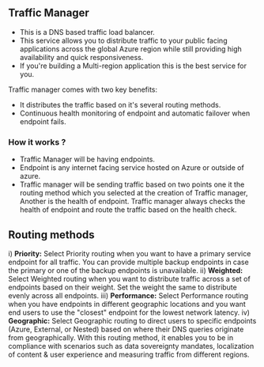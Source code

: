 ## Traffic Manager

- This is a DNS based traffic load balancer.
- This service allows you to distribute traffic to your public facing applications across the global Azure region while still providing high availability and quick responsiveness.
- If you're building a Multi-region application this is the best service for you.

Traffic manager comes with two key benefits:

- It distributes the traffic based on it's several routing methods.
- Continuous health monitoring of endpoint and automatic failover when endpoint fails.

### How it works ?

- Traffic Manager will be having endpoints.
- Endpoint is any internet facing service hosted on Azure or outside of azure.
- Traffic manager will be sending traffic based on two points one it the routing method which you selected at the creation of Traffic manager, Another is the health of endpoint. Traffic manager always checks the health of endpoint and route the traffic based on the health check.

## Routing methods

i) **Priority:** Select Priority routing when you want to have a primary service endpoint for all traffic. You can provide multiple backup endpoints in case the primary or one of the backup endpoints is unavailable.
ii) **Weighted:** Select Weighted routing when you want to distribute traffic across a set of endpoints based on their weight. Set the weight the same to distribute evenly across all endpoints.
iii) **Performance:** Select Performance routing when you have endpoints in different geographic locations and you want end users to use the "closest" endpoint for the lowest network latency.
iv) **Geographic:** Select Geographic routing to direct users to specific endpoints (Azure, External, or Nested) based on where their DNS queries originate from geographically. With this routing method, it enables you to be in compliance with scenarios such as data sovereignty mandates, localization of content & user experience and measuring traffic from different regions.
